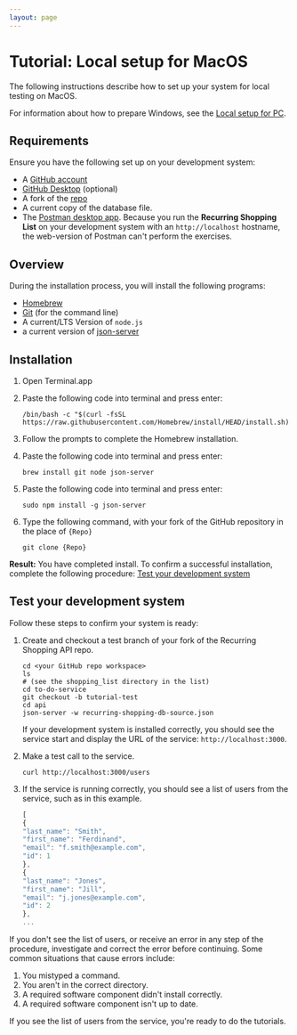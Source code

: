 ```yaml
---
layout: page
---
```

# Tutorial: Local setup for MacOS

The following instructions describe how to set up your system for local testing on MacOS.

For information about how to prepare Windows, see the [Local setup for PC](setup_pc.md).

## Requirements

Ensure you have the following set up on your development system:

* A [GitHub account](https://github.com)
* [GitHub Desktop](https://desktop.github.com) (optional)
* A fork of the [repo](https://github.com/eapearce/shopping_list)
* A current copy of the database file.
* The [Postman desktop app](https://www.postman.com/downloads/). Because you run the **Recurring Shopping List** on your development system with an `http://localhost` hostname, the web-version of Postman can't perform the exercises.

## Overview

During the installation process, you will install the following programs:

* [Homebrew](https://brew.sh/)
* [Git](https://docs.github.com/en/get-started/quickstart/set-up-git) (for the command line)
* A current/LTS Version of `node.js`
* a current version of [json-server](https://www.npmjs.com/package/json-server)

## Installation

1. Open Terminal.app
2. Paste the following code into terminal and press enter:

    ```shell
    /bin/bash -c "$(curl -fsSL https://raw.githubusercontent.com/Homebrew/install/HEAD/install.sh)"
    ```

3. Follow the prompts to complete the Homebrew installation.
4. Paste the following code into terminal and press enter:

    ```shell
    brew install git node json-server
    ```

5. Paste the following code into terminal and press enter:

    ```shell
    sudo npm install -g json-server
    ```

6. Type the following command, with your fork of the GitHub repository in the place of `{Repo}`

    ```shell
    git clone {Repo}
    ```

**Result:** You have completed install. To confirm a successful installation, complete the following procedure: [Test your development system](#test-your-development-system)

## Test your development system

Follow these steps to confirm your system is ready:

1. Create and checkout a test branch of your fork of the Recurring Shopping API repo.

    ```shell
    cd <your GitHub repo workspace>
    ls
    # (see the shopping_list directory in the list)
    cd to-do-service
    git checkout -b tutorial-test
    cd api
    json-server -w recurring-shopping-db-source.json
    ```

    If your development system is installed correctly, you should see
    the service start and display the URL of the service: `http://localhost:3000`.

2. Make a test call to the service.

    ```shell
    curl http://localhost:3000/users
    ```

3. If the service is running correctly, you should see a list of users from the service, such as in this example.

    ```js
    [
    {
    "last_name": "Smith",
    "first_name": "Ferdinand",
    "email": "f.smith@example.com",
    "id": 1
    },
    {
    "last_name": "Jones",
    "first_name": "Jill",
    "email": "j.jones@example.com",
    "id": 2
    },
    ...
    ```

If you don't see the list of users, or receive an error in any step
of the procedure, investigate and correct the error before continuing.
Some common situations that cause errors include:

1. You mistyped a command.
2. You aren't in the correct directory.
3. A required software component didn't install correctly.
4. A required software component isn't up to date.

If you see the list of users from the service, you're ready to do
the tutorials.

